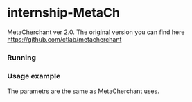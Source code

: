 # internship-MetaCh
MetaCherchant ver 2.0. The original version you can find here https://github.com/ctlab/metacherchant

### Running
### Usage example
The parametrs are the same as MetaCherchant uses.  
